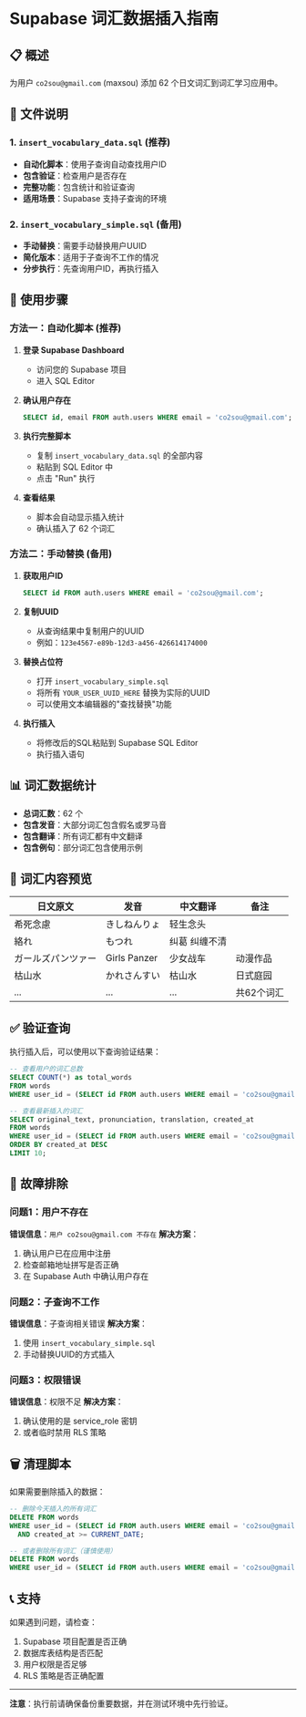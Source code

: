 # Supabase 词汇数据插入指南

## 📋 概述

为用户 `co2sou@gmail.com` (maxsou) 添加 62 个日文词汇到词汇学习应用中。

## 📁 文件说明

### 1. `insert_vocabulary_data.sql` (推荐)
- **自动化脚本**：使用子查询自动查找用户ID
- **包含验证**：检查用户是否存在
- **完整功能**：包含统计和验证查询
- **适用场景**：Supabase 支持子查询的环境

### 2. `insert_vocabulary_simple.sql` (备用)
- **手动替换**：需要手动替换用户UUID
- **简化版本**：适用于子查询不工作的情况
- **分步执行**：先查询用户ID，再执行插入

## 🚀 使用步骤

### 方法一：自动化脚本 (推荐)

1. **登录 Supabase Dashboard**
   - 访问您的 Supabase 项目
   - 进入 SQL Editor

2. **确认用户存在**
   ```sql
   SELECT id, email FROM auth.users WHERE email = 'co2sou@gmail.com';
   ```

3. **执行完整脚本**
   - 复制 `insert_vocabulary_data.sql` 的全部内容
   - 粘贴到 SQL Editor 中
   - 点击 "Run" 执行

4. **查看结果**
   - 脚本会自动显示插入统计
   - 确认插入了 62 个词汇

### 方法二：手动替换 (备用)

1. **获取用户ID**
   ```sql
   SELECT id FROM auth.users WHERE email = 'co2sou@gmail.com';
   ```

2. **复制UUID**
   - 从查询结果中复制用户的UUID
   - 例如：`123e4567-e89b-12d3-a456-426614174000`

3. **替换占位符**
   - 打开 `insert_vocabulary_simple.sql`
   - 将所有 `YOUR_USER_UUID_HERE` 替换为实际的UUID
   - 可以使用文本编辑器的"查找替换"功能

4. **执行插入**
   - 将修改后的SQL粘贴到 Supabase SQL Editor
   - 执行插入语句

## 📊 词汇数据统计

- **总词汇数**：62 个
- **包含发音**：大部分词汇包含假名或罗马音
- **包含翻译**：所有词汇都有中文翻译
- **包含例句**：部分词汇包含使用示例

## 📝 词汇内容预览

| 日文原文 | 发音 | 中文翻译 | 备注 |
|---------|------|----------|------|
| 希死念慮 | きしねんりょ | 轻生念头 | |
| 絡れ | もつれ | 纠葛 纠缠不清 | |
| ガールズパンツァー | Girls Panzer | 少女战车 | 动漫作品 |
| 枯山水 | かれさんすい | 枯山水 | 日式庭园 |
| ... | ... | ... | 共62个词汇 |

## ✅ 验证查询

执行插入后，可以使用以下查询验证结果：

```sql
-- 查看用户的词汇总数
SELECT COUNT(*) as total_words 
FROM words 
WHERE user_id = (SELECT id FROM auth.users WHERE email = 'co2sou@gmail.com');

-- 查看最新插入的词汇
SELECT original_text, pronunciation, translation, created_at
FROM words 
WHERE user_id = (SELECT id FROM auth.users WHERE email = 'co2sou@gmail.com')
ORDER BY created_at DESC 
LIMIT 10;
```

## 🔧 故障排除

### 问题1：用户不存在
**错误信息**：`用户 co2sou@gmail.com 不存在`
**解决方案**：
1. 确认用户已在应用中注册
2. 检查邮箱地址拼写是否正确
3. 在 Supabase Auth 中确认用户存在

### 问题2：子查询不工作
**错误信息**：子查询相关错误
**解决方案**：
1. 使用 `insert_vocabulary_simple.sql`
2. 手动替换UUID的方式插入

### 问题3：权限错误
**错误信息**：权限不足
**解决方案**：
1. 确认使用的是 service_role 密钥
2. 或者临时禁用 RLS 策略

## 🗑️ 清理脚本

如果需要删除插入的数据：

```sql
-- 删除今天插入的所有词汇
DELETE FROM words 
WHERE user_id = (SELECT id FROM auth.users WHERE email = 'co2sou@gmail.com')
  AND created_at >= CURRENT_DATE;

-- 或者删除所有词汇（谨慎使用）
DELETE FROM words 
WHERE user_id = (SELECT id FROM auth.users WHERE email = 'co2sou@gmail.com');
```

## 📞 支持

如果遇到问题，请检查：
1. Supabase 项目配置是否正确
2. 数据库表结构是否匹配
3. 用户权限是否足够
4. RLS 策略是否正确配置

---

**注意**：执行前请确保备份重要数据，并在测试环境中先行验证。
